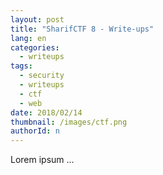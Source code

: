 ```yaml
---
layout: post
title: "SharifCTF 8 - Write-ups"
lang: en
categories:
  - writeups
tags:
  - security
  - writeups
  - ctf
  - web
date: 2018/02/14
thumbnail: /images/ctf.png
authorId: n
---
```

Lorem ipsum ...
